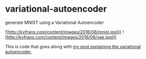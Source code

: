 # variational-autoencoder
generate MNIST using a Variational Autoencoder

![http://kvfrans.com/content/images/2016/08/mnist.jpg]()
![http://kvfrans.com/content/images/2016/08/vae.jpg]()

This is code that goes along with [my post explaining the variational autoencoder.](http://kvfrans.com/variational-autoencoders-explained/)
